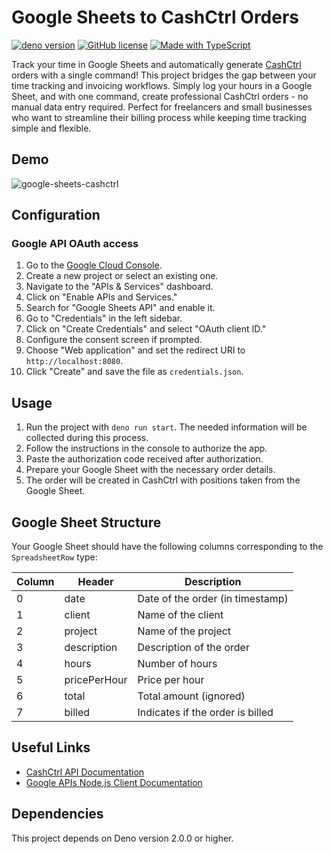 # Google Sheets to CashCtrl Orders

[![deno version](https://img.shields.io/badge/deno-^2.0-lightgrey?logo=deno)](https://deno.land)
[![GitHub license](https://img.shields.io/github/license/mbolli/cashctrl-google-sheets)](https://github.com/mbolli/cashctrl-google-sheets/blob/master/LICENSE)
[![Made with TypeScript](https://img.shields.io/badge/TypeScript-5.6-blue?logo=typescript)](https://www.typescriptlang.org)

Track your time in Google Sheets and automatically generate
[CashCtrl](https://cashctrl.com) orders with a single command! This project
bridges the gap between your time tracking and invoicing workflows. Simply log
your hours in a Google Sheet, and with one command, create professional CashCtrl
orders - no manual data entry required. Perfect for freelancers and small
businesses who want to streamline their billing process while keeping time
tracking simple and flexible.

## Demo

![google-sheets-cashctrl](https://github.com/user-attachments/assets/34d775a1-4071-409f-a5c1-6423e41abeba)

## Configuration

### Google API OAuth access

1. Go to the [Google Cloud Console](https://console.cloud.google.com/).
2. Create a new project or select an existing one.
3. Navigate to the "APIs & Services" dashboard.
4. Click on "Enable APIs and Services."
5. Search for "Google Sheets API" and enable it.
6. Go to "Credentials" in the left sidebar.
7. Click on "Create Credentials" and select "OAuth client ID."
8. Configure the consent screen if prompted.
9. Choose "Web application" and set the redirect URI to `http://localhost:8080`.
10. Click "Create" and save the file as `credentials.json`.

## Usage

1. Run the project with `deno run start`. The needed information will be
   collected during this process.
2. Follow the instructions in the console to authorize the app.
3. Paste the authorization code received after authorization.
4. Prepare your Google Sheet with the necessary order details.
5. The order will be created in CashCtrl with positions taken from the Google
   Sheet.

## Google Sheet Structure

Your Google Sheet should have the following columns corresponding to the
`SpreadsheetRow` type:

| Column | Header       | Description                      |
| ------ | ------------ | -------------------------------- |
| 0      | date         | Date of the order (in timestamp) |
| 1      | client       | Name of the client               |
| 2      | project      | Name of the project              |
| 3      | description  | Description of the order         |
| 4      | hours        | Number of hours                  |
| 5      | pricePerHour | Price per hour                   |
| 6      | total        | Total amount (ignored)           |
| 7      | billed       | Indicates if the order is billed |

## Useful Links

- [CashCtrl API Documentation](https://app.cashctrl.com/static/help/en/api/index.html)
- [Google APIs Node.js Client Documentation](https://googleapis.dev/nodejs/googleapis/latest/sheets/index.html)

## Dependencies

This project depends on Deno version 2.0.0 or higher.
